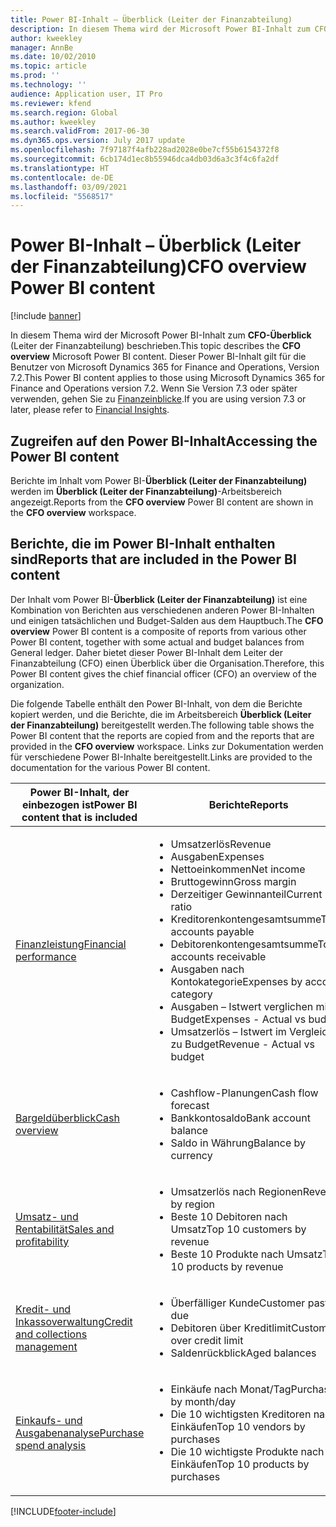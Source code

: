 ```yaml
---
title: Power BI-Inhalt – Überblick (Leiter der Finanzabteilung)
description: In diesem Thema wird der Microsoft Power BI-Inhalt zum CFO-Überblick (Leiter der Finanzabteilung) beschrieben.
author: kweekley
manager: AnnBe
ms.date: 10/02/2010
ms.topic: article
ms.prod: ''
ms.technology: ''
audience: Application user, IT Pro
ms.reviewer: kfend
ms.search.region: Global
ms.author: kweekley
ms.search.validFrom: 2017-06-30
ms.dyn365.ops.version: July 2017 update
ms.openlocfilehash: 7f97187f4afb228ad2028e0be7cf55b6154372f8
ms.sourcegitcommit: 6cb174d1ec8b55946dca4db03d6a3c3f4c6fa2df
ms.translationtype: HT
ms.contentlocale: de-DE
ms.lasthandoff: 03/09/2021
ms.locfileid: "5568517"
---
```

# <a name="cfo-overview-power-bi-content"></a><span data-ttu-id="58d48-103">Power BI-Inhalt – Überblick (Leiter der Finanzabteilung)</span><span class="sxs-lookup"><span data-stu-id="58d48-103">CFO overview Power BI content</span></span>

[!include [banner](../includes/banner.md)] 

<span data-ttu-id="58d48-104">In diesem Thema wird der Microsoft Power BI-Inhalt zum **CFO-Überblick** (Leiter der Finanzabteilung) beschrieben.</span><span class="sxs-lookup"><span data-stu-id="58d48-104">This topic describes the **CFO overview** Microsoft Power BI content.</span></span> <span data-ttu-id="58d48-105">Dieser Power BI-Inhalt gilt für die Benutzer von Microsoft Dynamics 365 for Finance and Operations, Version 7.2.</span><span class="sxs-lookup"><span data-stu-id="58d48-105">This Power BI content applies to those using Microsoft Dynamics 365 for Finance and Operations version 7.2.</span></span> <span data-ttu-id="58d48-106">Wenn Sie Version 7.3 oder später verwenden, gehen Sie zu [Finanzeinblicke](financial-insights.md).</span><span class="sxs-lookup"><span data-stu-id="58d48-106">If you are using version 7.3 or later, please refer to [Financial Insights](financial-insights.md).</span></span>

## <a name="accessing-the-power-bi-content"></a><span data-ttu-id="58d48-107">Zugreifen auf den Power BI-Inhalt</span><span class="sxs-lookup"><span data-stu-id="58d48-107">Accessing the Power BI content</span></span>

<span data-ttu-id="58d48-108">Berichte im Inhalt vom Power BI-**Überblick (Leiter der Finanzabteilung)** werden im **Überblick (Leiter der Finanzabteilung)**-Arbeitsbereich angezeigt.</span><span class="sxs-lookup"><span data-stu-id="58d48-108">Reports from the **CFO overview** Power BI content are shown in the **CFO overview** workspace.</span></span>

## <a name="reports-that-are-included-in-the-power-bi-content"></a><span data-ttu-id="58d48-109">Berichte, die im Power BI-Inhalt enthalten sind</span><span class="sxs-lookup"><span data-stu-id="58d48-109">Reports that are included in the Power BI content</span></span>
<span data-ttu-id="58d48-110">Der Inhalt vom Power BI-**Überblick (Leiter der Finanzabteilung)** ist eine Kombination von Berichten aus verschiedenen anderen Power BI-Inhalten und einigen tatsächlichen und Budget-Salden aus dem Hauptbuch.</span><span class="sxs-lookup"><span data-stu-id="58d48-110">The **CFO overview** Power BI content is a composite of reports from various other Power BI content, together with some actual and budget balances from General ledger.</span></span> <span data-ttu-id="58d48-111">Daher bietet dieser Power BI-Inhalt dem Leiter der Finanzabteilung (CFO) einen Überblick über die Organisation.</span><span class="sxs-lookup"><span data-stu-id="58d48-111">Therefore, this Power BI content gives the chief financial officer (CFO) an overview of the organization.</span></span>

<span data-ttu-id="58d48-112">Die folgende Tabelle enthält den Power BI-Inhalt, von dem die Berichte kopiert werden, und die Berichte, die im Arbeitsbereich **Überblick (Leiter der Finanzabteilung)** bereitgestellt werden.</span><span class="sxs-lookup"><span data-stu-id="58d48-112">The following table shows the Power BI content that the reports are copied from and the reports that are provided in the **CFO overview** workspace.</span></span> <span data-ttu-id="58d48-113">Links zur Dokumentation werden für verschiedene Power BI-Inhalte bereitgestellt.</span><span class="sxs-lookup"><span data-stu-id="58d48-113">Links are provided to the documentation for the various Power BI content.</span></span>

| <span data-ttu-id="58d48-114">Power BI-Inhalt, der einbezogen ist</span><span class="sxs-lookup"><span data-stu-id="58d48-114">Power BI content that is included</span></span> | <span data-ttu-id="58d48-115">Berichte</span><span class="sxs-lookup"><span data-stu-id="58d48-115">Reports</span></span> |
|-----------------------------------|---------|
| [<span data-ttu-id="58d48-116">Finanzleistung</span><span class="sxs-lookup"><span data-stu-id="58d48-116">Financial performance</span></span>](financial-performance-power-bi-content-pack.md) | <ul><li><span data-ttu-id="58d48-117">Umsatzerlös</span><span class="sxs-lookup"><span data-stu-id="58d48-117">Revenue</span></span></li><li><span data-ttu-id="58d48-118">Ausgaben</span><span class="sxs-lookup"><span data-stu-id="58d48-118">Expenses</span></span></li><li><span data-ttu-id="58d48-119">Nettoeinkommen</span><span class="sxs-lookup"><span data-stu-id="58d48-119">Net income</span></span></li><li><span data-ttu-id="58d48-120">Bruttogewinn</span><span class="sxs-lookup"><span data-stu-id="58d48-120">Gross margin</span></span></li><li><span data-ttu-id="58d48-121">Derzeitiger Gewinnanteil</span><span class="sxs-lookup"><span data-stu-id="58d48-121">Current ratio</span></span></li><li><span data-ttu-id="58d48-122">Kreditorenkontengesamtsumme</span><span class="sxs-lookup"><span data-stu-id="58d48-122">Total accounts payable</span></span></li><li><span data-ttu-id="58d48-123">Debitorenkontengesamtsumme</span><span class="sxs-lookup"><span data-stu-id="58d48-123">Total accounts receivable</span></span></li><li><span data-ttu-id="58d48-124">Ausgaben nach Kontokategorie</span><span class="sxs-lookup"><span data-stu-id="58d48-124">Expenses by account category</span></span></li><li><span data-ttu-id="58d48-125">Ausgaben – Istwert verglichen mit Budget</span><span class="sxs-lookup"><span data-stu-id="58d48-125">Expenses - Actual vs budget</span></span></li><li><span data-ttu-id="58d48-126">Umsatzerlös – Istwert im Vergleich zu Budget</span><span class="sxs-lookup"><span data-stu-id="58d48-126">Revenue - Actual vs budget</span></span></li></ul> |
| [<span data-ttu-id="58d48-127">Bargeldüberblick</span><span class="sxs-lookup"><span data-stu-id="58d48-127">Cash overview</span></span>](../../../finance/cash-bank-management/Cash-Overview-Power-BI-content.md) | <ul><li><span data-ttu-id="58d48-128">Cashflow-Planungen</span><span class="sxs-lookup"><span data-stu-id="58d48-128">Cash flow forecast</span></span></li><li><span data-ttu-id="58d48-129">Bankkontosaldo</span><span class="sxs-lookup"><span data-stu-id="58d48-129">Bank account balance</span></span></li><li><span data-ttu-id="58d48-130">Saldo in Währung</span><span class="sxs-lookup"><span data-stu-id="58d48-130">Balance by currency</span></span></li></ul> |
| [<span data-ttu-id="58d48-131">Umsatz- und Rentabilität</span><span class="sxs-lookup"><span data-stu-id="58d48-131">Sales and profitability</span></span>](sales-profitability-performance-content-pack.md) | <ul><li><span data-ttu-id="58d48-132">Umsatzerlös nach Regionen</span><span class="sxs-lookup"><span data-stu-id="58d48-132">Revenue by region</span></span></li><li><span data-ttu-id="58d48-133">Beste 10 Debitoren nach Umsatz</span><span class="sxs-lookup"><span data-stu-id="58d48-133">Top 10 customers by revenue</span></span></li><li><span data-ttu-id="58d48-134">Beste 10 Produkte nach Umsatz</span><span class="sxs-lookup"><span data-stu-id="58d48-134">Top 10 products by revenue</span></span></li></ul> |
| [<span data-ttu-id="58d48-135">Kredit- und Inkassoverwaltung</span><span class="sxs-lookup"><span data-stu-id="58d48-135">Credit and collections management</span></span>](../../../finance/accounts-receivable/credit-collections-power-bi.md) | <ul><li><span data-ttu-id="58d48-136">Überfälliger Kunde</span><span class="sxs-lookup"><span data-stu-id="58d48-136">Customer past due</span></span></li><li><span data-ttu-id="58d48-137">Debitoren über Kreditlimit</span><span class="sxs-lookup"><span data-stu-id="58d48-137">Customers over credit limit</span></span></li><li><span data-ttu-id="58d48-138">Saldenrückblick</span><span class="sxs-lookup"><span data-stu-id="58d48-138">Aged balances</span></span></li></ul> |
| [<span data-ttu-id="58d48-139">Einkaufs- und Ausgabenanalyse</span><span class="sxs-lookup"><span data-stu-id="58d48-139">Purchase spend analysis</span></span>](../../../finance/accounts-receivable/credit-collections-power-bi.md) | <ul><li><span data-ttu-id="58d48-140">Einkäufe nach Monat/Tag</span><span class="sxs-lookup"><span data-stu-id="58d48-140">Purchases by month/day</span></span></li><li><span data-ttu-id="58d48-141">Die 10 wichtigsten Kreditoren nach Einkäufen</span><span class="sxs-lookup"><span data-stu-id="58d48-141">Top 10 vendors by purchases</span></span></li><li><span data-ttu-id="58d48-142">Die 10 wichtigste Produkte nach Einkäufen</span><span class="sxs-lookup"><span data-stu-id="58d48-142">Top 10 products by purchases</span></span></li></ul> |


[!INCLUDE[footer-include](../../../includes/footer-banner.md)]
